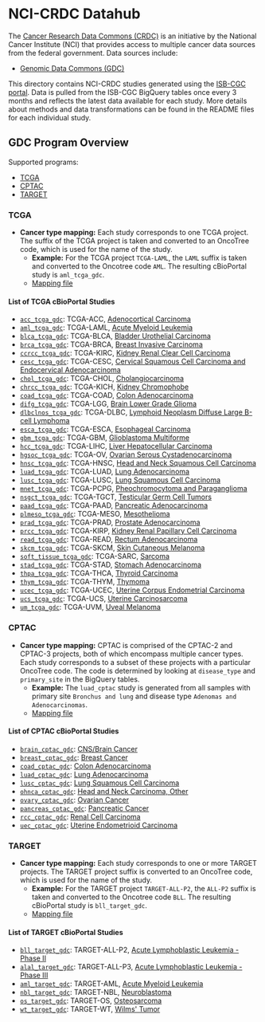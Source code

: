 # NCI-CRDC Datahub

The [Cancer Research Data Commons (CRDC)](https://datacommons.cancer.gov/) is an initiative by the National Cancer Institute (NCI) that provides access to multiple cancer data sources from the federal government. Data sources include:

- [Genomic Data Commons (GDC)](https://gdc.cancer.gov/)

This directory contains NCI-CRDC studies generated using the [ISB-CGC portal](https://bq-search.isb-cgc.org/search?status=current). Data is pulled from the ISB-CGC BigQuery tables once every 3 months and reflects the latest data available for each study. More details about methods and data transformations can be found in the README files for each individual study.

## GDC Program Overview

Supported programs:

- [TCGA](https://www.cancer.gov/ccg/research/genome-sequencing/tcga)
- [CPTAC](https://gdc.cancer.gov/about-gdc/contributed-genomic-data-cancer-research/clinical-proteomic-tumor-analysis-consortium-cptac)
- [TARGET](https://www.cancer.gov/ccg/research/genome-sequencing/target)

### TCGA

- **Cancer type mapping:** Each study corresponds to one TCGA project. The suffix of the TCGA project is taken and converted to an OncoTree code, which is used for the name of the study.
    - **Example:** For the TCGA project `TCGA-LAML`, the `LAML` suffix is taken and converted to the Oncotree code `AML`. The resulting cBioPortal study is `aml_tcga_gdc`.
    - [Mapping file](https://github.com/cBioPortal/nci-crdc-pipeline/blob/main/resources/oncotree_mappings/tcga.txt)

#### List of TCGA cBioPortal Studies

- [`acc_tcga_gdc`](https://www.cbioportal.org/study/summary?id=acc_tcga_gdc): TCGA-ACC, [Adenocortical Carcinoma](https://portal.gdc.cancer.gov/projects/TCGA-ACC)
- [`aml_tcga_gdc`](https://www.cbioportal.org/study/summary?id=aml_tcga_gdc): TCGA-LAML, [Acute Myeloid Leukemia](https://portal.gdc.cancer.gov/projects/TCGA-LAML)
- [`blca_tcga_gdc`](https://www.cbioportal.org/study/summary?id=blca_tcga_gdc): TCGA-BLCA, [Bladder Urothelial Carcinoma](https://portal.gdc.cancer.gov/projects/TCGA-BLCA)
- [`brca_tcga_gdc`](https://www.cbioportal.org/study/summary?id=brca_tcga_gdc): TCGA-BRCA, [Breast Invasive Carcinoma](https://portal.gdc.cancer.gov/projects/TCGA-BRCA)
- [`ccrcc_tcga_gdc`](https://www.cbioportal.org/study/summary?id=ccrcc_tcga_gdc): TCGA-KIRC, [Kidney Renal Clear Cell Carcinoma](https://portal.gdc.cancer.gov/projects/TCGA-KIRC)
- [`cesc_tcga_gdc`](https://www.cbioportal.org/study/summary?id=cesc_tcga_gdc): TCGA-CESC, [Cervical Squamous Cell Carcinoma and Endocervical Adenocarcinoma](https://portal.gdc.cancer.gov/projects/TCGA-CESC)
- [`chol_tcga_gdc`](https://www.cbioportal.org/study/summary?id=chol_tcga_gdc): TCGA-CHOL, [Cholangiocarcinoma](https://portal.gdc.cancer.gov/projects/TCGA-CHOL)
- [`chrcc_tcga_gdc`](https://www.cbioportal.org/study/summary?id=chrcc_tcga_gdc): TCGA-KICH, [Kidney Chromophobe](https://portal.gdc.cancer.gov/projects/TCGA-KICH)
- [`coad_tcga_gdc`](https://www.cbioportal.org/study/summary?id=coad_tcga_gdc): TCGA-COAD, [Colon Adenocarcinoma](https://portal.gdc.cancer.gov/projects/TCGA-COAD)
- [`difg_tcga_gdc`](https://www.cbioportal.org/study/summary?id=difg_tcga_gdc): TCGA-LGG, [Brain Lower Grade Glioma](https://portal.gdc.cancer.gov/projects/TCGA-LGG)
- [`dlbclnos_tcga_gdc`](https://www.cbioportal.org/study/summary?id=dlbclnos_tcga_gdc): TCGA-DLBC, [Lymphoid Neoplasm Diffuse Large B-cell Lymphoma](https://portal.gdc.cancer.gov/projects/TCGA-DLBC)
- [`esca_tcga_gdc`](https://www.cbioportal.org/study/summary?id=esca_tcga_gdc): TCGA-ESCA, [Esophageal Carcinoma](https://portal.gdc.cancer.gov/projects/TCGA-ESCA)
- [`gbm_tcga_gdc`](https://www.cbioportal.org/study/summary?id=gbm_tcga_gdc): TCGA-GBM, [Glioblastoma Multiforme](https://portal.gdc.cancer.gov/projects/TCGA-GBM)
- [`hcc_tcga_gdc`](https://www.cbioportal.org/study/summary?id=hcc_tcga_gdc): TCGA-LIHC, [Liver Hepatocellular Carcinoma](https://portal.gdc.cancer.gov/projects/TCGA-LIHC)
- [`hgsoc_tcga_gdc`](https://www.cbioportal.org/study/summary?id=hgsoc_tcga_gdc): TCGA-OV, [Ovarian Serous Cystadenocarcinoma](https://portal.gdc.cancer.gov/projects/TCGA-OV)
- [`hnsc_tcga_gdc`](https://www.cbioportal.org/study/summary?id=hnsc_tcga_gdc): TCGA-HNSC, [Head and Neck Squamous Cell Carcinoma](https://portal.gdc.cancer.gov/projects/TCGA-HNSC)
- [`luad_tcga_gdc`](https://www.cbioportal.org/study/summary?id=luad_tcga_gdc): TCGA-LUAD, [Lung Adenocarcinoma](https://portal.gdc.cancer.gov/projects/TCGA-LUAD)
- [`lusc_tcga_gdc`](https://www.cbioportal.org/study/summary?id=lusc_tcga_gdc): TCGA-LUSC, [Lung Squamous Cell Carcinoma](https://portal.gdc.cancer.gov/projects/TCGA-LUSC)
- [`mnet_tcga_gdc`](https://www.cbioportal.org/study/summary?id=mnet_tcga_gdc): TCGA-PCPG, [Pheochromocytoma and Paraganglioma](https://portal.gdc.cancer.gov/projects/TCGA-PCPG)
- [`nsgct_tcga_gdc`](https://www.cbioportal.org/study/summary?id=nsgct_tcga_gdc): TCGA-TGCT, [Testicular Germ Cell Tumors](https://portal.gdc.cancer.gov/projects/TCGA-TGCT)
- [`paad_tcga_gdc`](https://www.cbioportal.org/study/summary?id=paad_tcga_gdc): TCGA-PAAD, [Pancreatic Adenocarcinoma](https://portal.gdc.cancer.gov/projects/TCGA-PAAD)
- [`plmeso_tcga_gdc`](https://www.cbioportal.org/study/summary?id=plmeso_tcga_gdc): TCGA-MESO, [Mesothelioma](https://portal.gdc.cancer.gov/projects/TCGA-MESO)
- [`prad_tcga_gdc`](https://www.cbioportal.org/study/summary?id=prad_tcga_gdc): TCGA-PRAD, [Prostate Adenocarcinoma](https://portal.gdc.cancer.gov/projects/TCGA-PRAD)
- [`prcc_tcga_gdc`](https://www.cbioportal.org/study/summary?id=prcc_tcga_gdc): TCGA-KIRP, [Kidney Renal Papillary Cell Carcinoma](https://portal.gdc.cancer.gov/projects/TCGA-KIRP)
- [`read_tcga_gdc`](https://www.cbioportal.org/study/summary?id=read_tcga_gdc): TCGA-READ, [Rectum Adenocarcinoma](https://portal.gdc.cancer.gov/projects/TCGA-READ)
- [`skcm_tcga_gdc`](https://www.cbioportal.org/study/summary?id=skcm_tcga_gdc): TCGA-SKCM, [Skin Cutaneous Melanoma](https://portal.gdc.cancer.gov/projects/TCGA-SKCM)
- [`soft_tissue_tcga_gdc`](https://www.cbioportal.org/study/summary?id=soft_tissue_tcga_gdc): TCGA-SARC, [Sarcoma](https://portal.gdc.cancer.gov/projects/TCGA-SARC)
- [`stad_tcga_gdc`](https://www.cbioportal.org/study/summary?id=stad_tcga_gdc): TCGA-STAD, [Stomach Adenocarcinoma](https://portal.gdc.cancer.gov/projects/TCGA-STAD)
- [`thpa_tcga_gdc`](https://www.cbioportal.org/study/summary?id=thpa_tcga_gdc): TCGA-THCA, [Thyroid Carcinoma](https://portal.gdc.cancer.gov/projects/TCGA-THCA)
- [`thym_tcga_gdc`](https://www.cbioportal.org/study/summary?id=thym_tcga_gdc): TCGA-THYM, [Thymoma](https://portal.gdc.cancer.gov/projects/TCGA-THYM)
- [`ucec_tcga_gdc`](https://www.cbioportal.org/study/summary?id=ucec_tcga_gdc): TCGA-UCEC, [Uterine Corpus Endometrial Carcinoma](https://portal.gdc.cancer.gov/projects/TCGA-UCEC)
- [`ucs_tcga_gdc`](https://www.cbioportal.org/study/summary?id=ucs_tcga_gdc): TCGA-UCS, [Uterine Carcinosarcoma](https://portal.gdc.cancer.gov/projects/TCGA-UCS)
- [`um_tcga_gdc`](https://www.cbioportal.org/study/summary?id=um_tcga_gdc): TCGA-UVM, [Uveal Melanoma](https://portal.gdc.cancer.gov/projects/TCGA-UVM)

### CPTAC

- **Cancer type mapping:** CPTAC is comprised of the CPTAC-2 and CPTAC-3 projects, both of which encompass multiple cancer types. Each study corresponds to a subset of these projects with a particular OncoTree code. The code is determined by looking at `disease_type` and `primary_site` in the BigQuery tables.
    - **Example:** The `luad_cptac` study is generated from all samples with primary site `Bronchus and lung` and disease type `Adenomas and Adenocarcinomas`.
    - [Mapping file](https://github.com/cBioPortal/nci-crdc-pipeline/blob/main/resources/oncotree_mappings/cptac.txt)

#### List of CPTAC cBioPortal Studies

- [`brain_cptac_gdc`](https://www.cbioportal.org/study/summary?id=brain_cptac_gdc): [CNS/Brain Cancer](https://portal.gdc.cancer.gov/repository?facetTab=cases&filters=%7B%22op%22%3A%22and%22%2C%22content%22%3A%5B%7B%22op%22%3A%22in%22%2C%22content%22%3A%7B%22field%22%3A%22cases.primary_site%22%2C%22value%22%3A%5B%22brain%22%5D%7D%7D%2C%7B%22op%22%3A%22in%22%2C%22content%22%3A%7B%22field%22%3A%22cases.project.program.name%22%2C%22value%22%3A%5B%22CPTAC%22%5D%7D%7D%5D%7D)
- [`breast_cptac_gdc`](https://www.cbioportal.org/study/summary?id=breast_cptac_gdc): [Breast Cancer](https://portal.gdc.cancer.gov/repository?facetTab=cases&filters=%7B%22op%22%3A%22and%22%2C%22content%22%3A%5B%7B%22op%22%3A%22in%22%2C%22content%22%3A%7B%22field%22%3A%22cases.primary_site%22%2C%22value%22%3A%5B%22breast%22%5D%7D%7D%2C%7B%22op%22%3A%22in%22%2C%22content%22%3A%7B%22field%22%3A%22cases.project.program.name%22%2C%22value%22%3A%5B%22CPTAC%22%5D%7D%7D%5D%7D)
- [`coad_cptac_gdc`](https://www.cbioportal.org/study/summary?id=coad_cptac_gdc): [Colon Adenocarcinoma](https://portal.gdc.cancer.gov/repository?facetTab=cases&filters=%7B%22op%22%3A%22and%22%2C%22content%22%3A%5B%7B%22op%22%3A%22in%22%2C%22content%22%3A%7B%22field%22%3A%22cases.primary_site%22%2C%22value%22%3A%5B%22colon%22%5D%7D%7D%2C%7B%22op%22%3A%22in%22%2C%22content%22%3A%7B%22field%22%3A%22cases.project.program.name%22%2C%22value%22%3A%5B%22CPTAC%22%5D%7D%7D%5D%7D)
- [`luad_cptac_gdc`](https://www.cbioportal.org/study/summary?id=luad_cptac_gdc): [Lung Adenocarcinoma](https://portal.gdc.cancer.gov/repository?facetTab=cases&filters=%7B%22op%22%3A%22and%22%2C%22content%22%3A%5B%7B%22op%22%3A%22in%22%2C%22content%22%3A%7B%22field%22%3A%22cases.disease_type%22%2C%22value%22%3A%5B%22adenomas%20and%20adenocarcinomas%22%5D%7D%7D%2C%7B%22op%22%3A%22in%22%2C%22content%22%3A%7B%22field%22%3A%22cases.primary_site%22%2C%22value%22%3A%5B%22bronchus%20and%20lung%22%5D%7D%7D%2C%7B%22op%22%3A%22in%22%2C%22content%22%3A%7B%22field%22%3A%22cases.project.program.name%22%2C%22value%22%3A%5B%22CPTAC%22%5D%7D%7D%5D%7D)
- [`lusc_cptac_gdc`](https://www.cbioportal.org/study/summary?id=lusc_cptac_gdc): [Lung Squamous Cell Carcinoma](https://portal.gdc.cancer.gov/repository?facetTab=cases&filters=%7B%22op%22%3A%22and%22%2C%22content%22%3A%5B%7B%22op%22%3A%22in%22%2C%22content%22%3A%7B%22field%22%3A%22cases.disease_type%22%2C%22value%22%3A%5B%22squamous%20cell%20neoplasms%22%5D%7D%7D%2C%7B%22op%22%3A%22in%22%2C%22content%22%3A%7B%22field%22%3A%22cases.primary_site%22%2C%22value%22%3A%5B%22bronchus%20and%20lung%22%5D%7D%7D%2C%7B%22op%22%3A%22in%22%2C%22content%22%3A%7B%22field%22%3A%22cases.project.program.name%22%2C%22value%22%3A%5B%22CPTAC%22%5D%7D%7D%5D%7D)
- [`ohnca_cptac_gdc`](https://www.cbioportal.org/study/summary?id=ohnca_cptac_gdc): [Head and Neck Carcinoma, Other](https://portal.gdc.cancer.gov/repository?facetTab=cases&filters=%7B%22op%22%3A%22and%22%2C%22content%22%3A%5B%7B%22op%22%3A%22in%22%2C%22content%22%3A%7B%22field%22%3A%22cases.primary_site%22%2C%22value%22%3A%5B%22other%20and%20ill-defined%20sites%22%5D%7D%7D%2C%7B%22op%22%3A%22in%22%2C%22content%22%3A%7B%22field%22%3A%22cases.project.program.name%22%2C%22value%22%3A%5B%22CPTAC%22%5D%7D%7D%5D%7D)
- [`ovary_cptac_gdc`](https://www.cbioportal.org/study/summary?id=ovary_cptac_gdc): [Ovarian Cancer](https://portal.gdc.cancer.gov/repository?facetTab=cases&filters=%7B%22op%22%3A%22and%22%2C%22content%22%3A%5B%7B%22op%22%3A%22in%22%2C%22content%22%3A%7B%22field%22%3A%22cases.primary_site%22%2C%22value%22%3A%5B%22other%20and%20unspecified%20female%20genital%20organs%22%2C%22ovary%22%2C%22rectum%22%2C%22retroperitoneum%20and%20peritoneum%22%5D%7D%7D%2C%7B%22op%22%3A%22in%22%2C%22content%22%3A%7B%22field%22%3A%22cases.project.program.name%22%2C%22value%22%3A%5B%22CPTAC%22%5D%7D%7D%5D%7D)
- [`pancreas_cptac_gdc`](https://www.cbioportal.org/study/summary?id=pancreas_cptac_gdc): [Pancreatic Cancer](https://portal.gdc.cancer.gov/repository?facetTab=files&filters=%7B%22op%22%3A%22and%22%2C%22content%22%3A%5B%7B%22op%22%3A%22in%22%2C%22content%22%3A%7B%22field%22%3A%22cases.primary_site%22%2C%22value%22%3A%5B%22pancreas%22%5D%7D%7D%2C%7B%22op%22%3A%22in%22%2C%22content%22%3A%7B%22field%22%3A%22cases.project.program.name%22%2C%22value%22%3A%5B%22CPTAC%22%5D%7D%7D%5D%7D)
- [`rcc_cptac_gdc`](https://www.cbioportal.org/study/summary?id=rcc_cptac_gdc): [Renal Cell Carcinoma](https://portal.gdc.cancer.gov/repository?facetTab=cases&filters=%7B%22op%22%3A%22and%22%2C%22content%22%3A%5B%7B%22op%22%3A%22in%22%2C%22content%22%3A%7B%22field%22%3A%22cases.disease_type%22%2C%22value%22%3A%5B%22Adenomas%20and%20Adenocarcinomas%22%5D%7D%7D%2C%7B%22op%22%3A%22in%22%2C%22content%22%3A%7B%22field%22%3A%22cases.primary_site%22%2C%22value%22%3A%5B%22Kidney%22%5D%7D%7D%2C%7B%22op%22%3A%22in%22%2C%22content%22%3A%7B%22field%22%3A%22cases.project.program.name%22%2C%22value%22%3A%5B%22CPTAC%22%5D%7D%7D%5D%7D)
- [`uec_cptac_gdc`](https://www.cbioportal.org/study/summary?id=uec_cptac_gdc): [Uterine Endometrioid Carcinoma](https://portal.gdc.cancer.gov/repository?facetTab=cases&filters=%7B%22op%22%3A%22and%22%2C%22content%22%3A%5B%7B%22op%22%3A%22in%22%2C%22content%22%3A%7B%22field%22%3A%22cases.disease_type%22%2C%22value%22%3A%5B%22Adenomas%20and%20Adenocarcinomas%22%5D%7D%7D%2C%7B%22op%22%3A%22in%22%2C%22content%22%3A%7B%22field%22%3A%22cases.primary_site%22%2C%22value%22%3A%5B%22Uterus%2C%20NOS%22%5D%7D%7D%2C%7B%22op%22%3A%22in%22%2C%22content%22%3A%7B%22field%22%3A%22cases.project.program.name%22%2C%22value%22%3A%5B%22CPTAC%22%5D%7D%7D%5D%7D)

### TARGET

- **Cancer type mapping:** Each study corresponds to one or more TARGET projects. The TARGET project suffix is converted to an OncoTree code, which is used for the name of the study.
    - **Example:** For the TARGET project `TARGET-ALL-P2`, the `ALL-P2` suffix is taken and converted to the Oncotree code `BLL`. The resulting cBioPortal study is `bll_target_gdc`.
    - [Mapping file](https://github.com/cBioPortal/nci-crdc-pipeline/blob/main/resources/oncotree_mappings/target.txt)

#### List of TARGET cBioPortal Studies

- [`bll_target_gdc`](https://www.cbioportal.org/study/summary?id=bll_target_gdc): TARGET-ALL-P2, [Acute Lymphoblastic Leukemia - Phase II](https://portal.gdc.cancer.gov/projects/TARGET-ALL-P2)
- [`alal_target_gdc`](https://www.cbioportal.org/study/summary?id=alal_target_gdc): TARGET-ALL-P3, [Acute Lymphoblastic Leukemia - Phase III](https://portal.gdc.cancer.gov/projects/TARGET-ALL-P3)
- [`aml_target_gdc`](https://www.cbioportal.org/study/summary?id=aml_target_gdc): TARGET-AML, [Acute Myeloid Leukemia](https://portal.gdc.cancer.gov/projects/TARGET-AML)
- [`nbl_target_gdc`](https://www.cbioportal.org/study/summary?id=nbl_target_gdc): TARGET-NBL, [Neuroblastoma](https://portal.gdc.cancer.gov/projects/TARGET-NBL)
- [`os_target_gdc`](https://www.cbioportal.org/study/summary?id=os_target_gdc): TARGET-OS, [Osteosarcoma](https://portal.gdc.cancer.gov/projects/TARGET-OS)
- [`wt_target_gdc`](https://www.cbioportal.org/study/summary?id=wt_target_gdc): TARGET-WT, [Wilms' Tumor](https://portal.gdc.cancer.gov/projects/TARGET-WT)
